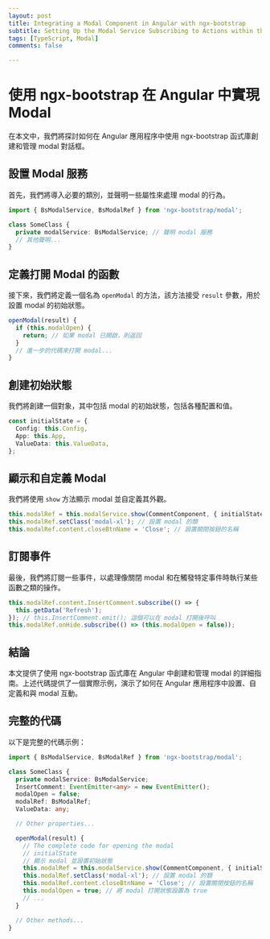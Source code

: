 ```yaml
---
layout: post
title: Integrating a Modal Component in Angular with ngx-bootstrap
subtitle: Setting Up the Modal Service Subscribing to Actions within the Modal
tags: [TypeScript, Modal]
comments: false

---
```


# 使用 ngx-bootstrap 在 Angular 中實現 Modal

在本文中，我們將探討如何在 Angular 應用程序中使用 ngx-bootstrap 函式庫創建和管理 modal 對話框。

## 設置 Modal 服務

首先，我們將導入必要的類別，並聲明一些屬性來處理 modal 的行為。

```typescript
import { BsModalService, BsModalRef } from 'ngx-bootstrap/modal';

class SomeClass {
  private modalService: BsModalService; // 聲明 modal 服務
  // 其他聲明...
}
```

## 定義打開 Modal 的函數

接下來，我們將定義一個名為 `openModal` 的方法，該方法接受 `result` 參數，用於設置 modal 的初始狀態。

```typescript
openModal(result) {
  if (this.modalOpen) {
    return; // 如果 modal 已開啟，則返回
  }
  // 進一步的代碼來打開 modal...
}
```

## 創建初始狀態

我們將創建一個對象，其中包括 modal 的初始狀態，包括各種配置和值。

```typescript
const initialState = {
  Config: this.Config,
  App: this.App,
  ValueData: this.ValueData,
};
```

## 顯示和自定義 Modal

我們將使用 `show` 方法顯示 modal 並自定義其外觀。

```typescript
this.modalRef = this.modalService.show(CommentComponent, { initialState });
this.modalRef.setClass('modal-xl'); // 設置 modal 的類
this.modalRef.content.closeBtnName = 'Close'; // 設置關閉按鈕的名稱
```

## 訂閱事件

最後，我們將訂閱一些事件，以處理像關閉 modal 和在觸發特定事件時執行某些函數之類的操作。

```typescript
this.modalRef.content.InsertComment.subscribe(() => {
  this.getData('Refresh');
}); // this.InsertComment.emit(); 這個可以在 modal 打開後呼叫
this.modalRef.onHide.subscribe(() => (this.modalOpen = false));
```

## 結論

本文提供了使用 ngx-bootstrap 函式庫在 Angular 中創建和管理 modal 的詳細指南。上述代碼提供了一個實際示例，演示了如何在 Angular 應用程序中設置、自定義和與 modal 互動。

## 完整的代碼

以下是完整的代碼示例：

```typescript
import { BsModalService, BsModalRef } from 'ngx-bootstrap/modal';

class SomeClass {
  private modalService: BsModalService;
  InsertComment: EventEmitter<any> = new EventEmitter();
  modalOpen = false;
  modalRef: BsModalRef;
  ValueData: any;

  // Other properties...

  openModal(result) {
    // The complete code for opening the modal
    // initialState
    // 顯示 modal 並設置初始狀態
    this.modalRef = this.modalService.show(CommentComponent, { initialState });
    this.modalRef.setClass('modal-xl'); // 設置 modal 的類
    this.modalRef.content.closeBtnName = 'Close'; // 設置關閉按鈕的名稱
    this.modalOpen = true; // 將 modal 打開狀態設置為 true
    // ...
  }

  // Other methods...
}
```
